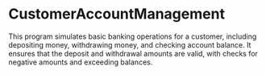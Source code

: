 # CustomerAccountManagement
This program simulates basic banking operations for a customer, including depositing money, withdrawing money, and checking account balance.
It ensures that the deposit and withdrawal amounts are valid, with checks for negative amounts and exceeding balances.
